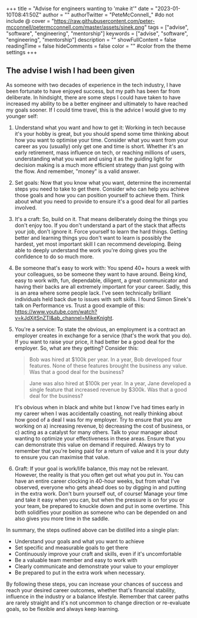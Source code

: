 +++
title = "Advise for engineers wanting to 'make it'"
date = "2023-01-10T08:41:50Z"
author = ""
authorTwitter = "PeteMcConnell_" #do not include @
cover = "https://raw.githubusercontent.com/peter-mcconnell/petermcconnell.com/master/assets/sinek.png"
tags = ["advise", "software", "engineering", "mentorship"]
keywords = ["advise", "software", "engineering", "mentorship"]
description = ""
showFullContent = false
readingTime = false
hideComments = false
color = "" #color from the theme settings
+++

The advise I wish I had been given
-----------------------------------

As someone with two decades of experience in the tech industry, I have been fortunate to have enjoyed success, but my path has been far from deliberate. In hindsight, there are some steps I could have taken to have increased my ability to be a better engineer and ultimately to have reached my goals sooner. If I could time travel, this is the advice I would give to my younger self:

1. Understand what you want and how to get it: Working in tech because it's your hobby is great, but you should spend some time thinking about how you want to optimise your time. Consider what you want from your career as you (usually) only get one and time is short. Whether it's an early retirement, mass influence on tech, or reaching millions of users, understanding what you want and using it as the guiding light for decision making is a much more efficient strategy than just going with the flow. And remember, "money" is a valid answer.

2. Set goals: Now that you know what you want, determine the incremental steps you need to take to get there. Consider who can help you achieve those goals and how you can position yourself to achieve them. Think about what you need to provide to ensure it's a good deal for all parties involved.

3. It's a craft: So, build on it. That means deliberately doing the things you don't enjoy too. If you don't understand a part of the stack that affects your job, don't ignore it. Force yourself to learn the hard things. Getting better and learning things you don't want to learn is possibly the hardest, yet most important skill I can recommend developing. Being able to deeply understand the work you're doing gives you the confidence to do so much more.

4. Be someone that's easy to work with: You spend 40+ hours a week with your colleagues, so be someone they want to have around. Being kind, easy to work with, fun, dependable, diligent, a great communicator and having their backs are all extremely important for your career. Sadly, this is an area where some people lack. I've seen technically brilliant individuals held back due to issues with soft skills. I found Simon Sinek's talk on Performance vs. Trust a good example of this: https://www.youtube.com/watch?v=kJdXjtSnZTI&ab_channel=MikeKnight.

5. You're a service: To state the obvious, an employment is a contract an employer creates in exchange for a service (that's the work that you do). If you want to raise your price, it had better be a good deal for the employer. So, what are they getting? Consider this:

   > Bob was hired at $100k per year. In a year, Bob developed four features. None of these features brought the business any value. Was that a good deal for the business?

   > Jane was also hired at $100k per year. In a year, Jane developed a single feature that increased revenue by $300k. Was that a good deal for the business?

   It's obvious when in black and white but I know I've had times early in my career when I was accidentally coasting, not really thinking about how good of a deal I was for my employer. Try to ensure that you are working on a) increasing revenue, b) decreasing the cost of business, or c) acting as a catalyst for many others. Talk to your manager about wanting to optimize your effectiveness in these areas. Ensure that you can demonstrate this value on demand if required. Always try to remember that you're being paid for a return of value and it is your duty to ensure you can maximise that value.

6. Graft: If your goal is work/life balance, this may not be relevant. However, the reality is that you often get out what you put in. You can have an entire career clocking in 40-hour weeks, but from what I've observed, everyone who gets ahead does so by digging in and putting in the extra work. Don't burn yourself out, of course! Manage your time and take it easy when you can, but when the pressure is on for you or your team, be prepared to knuckle down and put in some overtime. This both solidifies your position as someone who can be depended on and also gives you more time in the saddle.

In summary, the steps outlined above can be distilled into a single plan:

- Understand your goals and what you want to achieve
- Set specific and measurable goals to get there
- Continuously improve your craft and skills, even if it's uncomfortable
- Be a valuable team member and easy to work with
- Clearly communicate and demonstrate your value to your employer
- Be prepared to put in the extra work when necessary.

By following these steps, you can increase your chances of success and reach your desired career outcomes, whether that's financial stability, influence in the industry or a balance lifestyle. Remember that career paths are rarely straight and it's not uncommon to change direction or re-evaluate goals, so be flexible and always keep learning.
